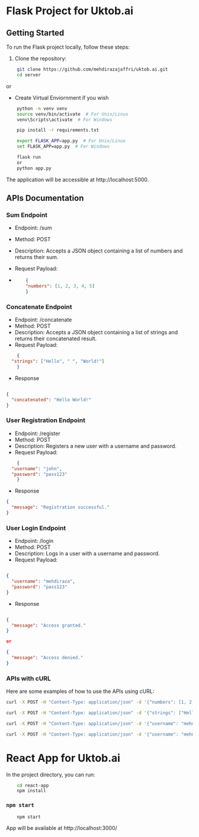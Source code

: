# Flask Project for Uktob.ai

## Getting Started

To run the Flask project locally, follow these steps:
1. Clone the repository:

```bash
    git clone https://github.com/mehdirazajaffri/uktob.ai.git
    cd server
```
or
- Create Virtual Enviornment if you wish
```bash
    python -m venv venv
    source venv/bin/activate  # For Unix/Linux
    venv\Scripts\activate  # For Windows
```

``` bash
    pip install -r requirements.txt
```

```bash
    export FLASK_APP=app.py  # For Unix/Linux
    set FLASK_APP=app.py  # For Windows
```

```bash
    flask run
    or
    python app.py
```

The application will be accessible at http://localhost:5000.

## APIs Documentation
### Sum Endpoint
- Endpoint: /sum
- Method: POST
- Description: Accepts a JSON object containing a list of numbers and returns their sum.
- Request Payload:

-   ```json
        {
        "numbers": [1, 2, 3, 4, 5]
        }
    ```

### Concatenate Endpoint
- Endpoint: /concatenate
- Method: POST
- Description: Accepts a JSON object containing a list of strings and returns their concatenated result.
- Request Payload:

```json
    {
  "strings": ["Hello", " ", "World!"]
    }
```

- Response
```json

{
  "concatenated": "Hello World!"
}

```

### User Registration Endpoint
- Endpoint: /register
- Method: POST
- Description: Registers a new user with a username and password.
- Request Payload:

```json
    {
  "username": "john",
  "password": "pass123"
    }
```
- Response
```json
{
  "message": "Registration successful."
}
```

### User Login Endpoint
- Endpoint: /login
- Method: POST
- Description: Logs in a user with a username and password.
- Request Payload:

```json

{
  "username": "mehdiraza",
  "password": "pass123"
}
```

- Response
```json

{
  "message": "Access granted."
}

or 

{
  "message": "Access denied."
}

```

### APIs with cURL

Here are some examples of how to use the APIs using cURL:

```bash
curl -X POST -H "Content-Type: application/json" -d '{"numbers": [1, 2, 3, 4, 5]}' http://localhost:5000/sum

curl -X POST -H "Content-Type: application/json" -d '{"strings": ["Hello", " ", "World!"]}' http://localhost:5000/concatenate

curl -X POST -H "Content-Type: application/json" -d '{"username": "mehdiraza", "password": "pass123"}' http://localhost:5000/register

curl -X POST -H "Content-Type: application/json" -d '{"username": "mehdiraza", "password": "pass123"}' http://localhost:5000/login
```

# React App for Uktob.ai

In the project directory, you can run:

```bash
    cd react-app
    npm install
```

### `npm start`

```bash
    npm start
```

App will be available at http://localhost:3000/

